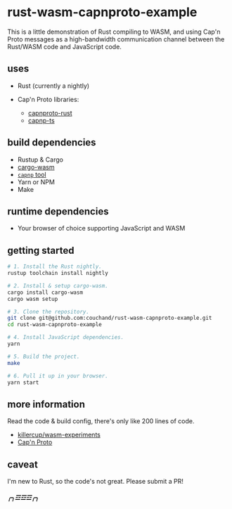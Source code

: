 # rust-wasm-capnproto-example

This is a little demonstration of Rust compiling to WASM, and using
Cap'n Proto messages as a high-bandwidth communication channel between
the Rust/WASM code and JavaScript code.

## uses

* Rust (currently a nightly)

* Cap'n Proto libraries:

  * [capnproto-rust](https://github.com/capnproto/capnproto-rust)
  * [capnp-ts](https://github.com/jdiaz5513/capnp-ts)

## build dependencies

* Rustup & Cargo
* [cargo-wasm](https://github.com/mgattozzi/cargo-wasm)
* [`capnp` tool](https://capnproto.org/install.html)
* Yarn or NPM
* Make

## runtime dependencies

* Your browser of choice supporting JavaScript and WASM

## getting started

```sh
# 1. Install the Rust nightly.
rustup toolchain install nightly

# 2. Install & setup cargo-wasm.
cargo install cargo-wasm
cargo wasm setup

# 3. Clone the repository.
git clone git@github.com:couchand/rust-wasm-capnproto-example.git
cd rust-wasm-capnproto-example

# 4. Install JavaScript dependencies.
yarn

# 5. Build the project.
make

# 6. Pull it up in your browser.
yarn start
```

## more information

Read the code & build config, there's only like 200 lines of code.

* [killercup/wasm-experiments](https://github.com/killercup/wasm-experiments/)
* [Cap'n Proto](https://capnproto.org/)

## caveat

I'm new to Rust, so the code's not great. Please submit a PR!

##### ╭╮☲☲☲╭╮

